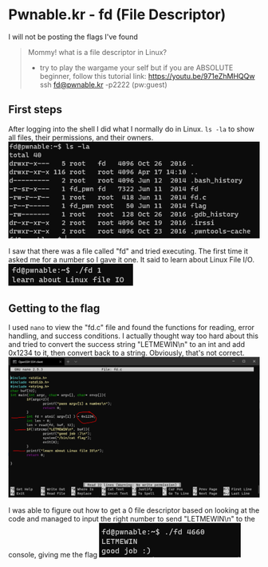 # Pwnable.kr - fd (File Descriptor)

I will not be posting the flags I've found

> Mommy! what is a file descriptor in Linux?
>
> * try to play the wargame your self but if you are ABSOLUTE beginner, follow this tutorial link: https://youtu.be/971eZhMHQQw
> ssh fd@pwnable.kr -p2222 (pw:guest)

## First steps
After logging into the shell I did what I normally do in Linux. `ls -la` to show all files, their permissions, and their owners.
![Showing all files](https://github.com/ELuculent/wargames-and-ctf/blob/master/pwnable.kr/Resources/fd.1.png?raw=true)

I saw that there was a file called "fd" and tried executing. The first time it asked me for a number so I gave it one. It said to learn about Linux File I/O. 
![Trying to execute fd executable](https://github.com/ELuculent/wargames-and-ctf/blob/master/pwnable.kr/Resources/fd.2.png?raw=true)

## Getting to the flag
I used `nano` to view the "fd.c" file and found the functions for reading, error handling, and success conditions. I actually thought way too hard about this and tried to convert the success string "LETMEWIN\n" to an int and add 0x1234 to it, then convert back to a string. Obviously, that's not correct.
![C Code to figure out](https://github.com/ELuculent/wargames-and-ctf/blob/master/pwnable.kr/Resources/fd.3.png?raw=true)

I was able to figure out how to get a 0 file descriptor based on looking at the code and managed to input the right number to send "LETMEWIN\n" to the console, giving me the flag
![Flag found (omitted from the screenshot)](https://github.com/ELuculent/wargames-and-ctf/blob/master/pwnable.kr/Resources/fd.4.png?raw=true)
